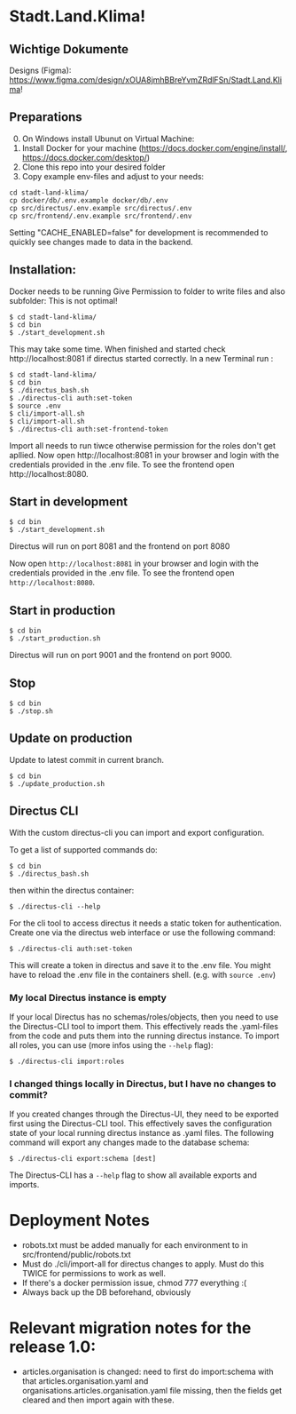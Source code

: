 # Stadt.Land.Klima!

## Wichtige Dokumente

Designs (Figma): https://www.figma.com/design/xOUA8jmhBBreYvmZRdlFSn/Stadt.Land.Klima!


## Preparations
0. On Windows install Ubunut on Virtual Machine:
1. Install Docker for your machine (https://docs.docker.com/engine/install/, https://docs.docker.com/desktop/)
2. Clone this repo into your desired folder
3. Copy example env-files and adjust to your needs:
```
cd stadt-land-klima/
cp docker/db/.env.example docker/db/.env
cp src/directus/.env.example src/directus/.env
cp src/frontend/.env.example src/frontend/.env
```
Setting "CACHE_ENABLED=false" for development is recommended to quickly see changes made to data in the backend.

## Installation:
Docker needs to be running
Give Permission to folder to write files and also subfolder: This is not optimal!
```
$ cd stadt-land-klima/
$ cd bin
$ ./start_development.sh
```
This may take some time.
When finished and started check http://localhost:8081 if directus started correctly.
In a new Terminal run :
```
$ cd stadt-land-klima/
$ cd bin
$ ./directus_bash.sh
$ ./directus-cli auth:set-token
$ source .env
$ cli/import-all.sh
$ cli/import-all.sh
$ ./directus-cli auth:set-frontend-token
```
Import all needs to run tiwce otherwise permission for the roles don't get apllied.
Now open http://localhost:8081 in your browser and login with the credentials provided in the .env file.
To see the frontend open http://localhost:8080.
## Start in development

```
$ cd bin
$ ./start_development.sh
```

Directus will run on port 8081 and the frontend on port 8080

Now open `http://localhost:8081` in your browser and login with the credentials provided in the .env file.
To see the frontend open `http://localhost:8080`.

## Start in production

```
$ cd bin
$ ./start_production.sh
```

Directus will run on port 9001 and the frontend on port 9000.

## Stop

```
$ cd bin
$ ./stop.sh
```

## Update on production

Update to latest commit in current branch.

```
$ cd bin
$ ./update_production.sh
```

## Directus CLI

With the custom directus-cli you can import and export configuration.

To get a list of supported commands do:

```
$ cd bin
$ ./directus_bash.sh
```

then within the directus container:

```
$ ./directus-cli --help
```

For the cli tool to access directus it needs a static token for authentication.
Create one via the directus web interface or use the following command:

```
$ ./directus-cli auth:set-token
```

This will create a token in directus and save it to the .env file.
You might have to reload the .env file in the containers shell. (e.g. with `source .env`)

### My local Directus instance is empty

If your local Directus has no schemas/roles/objects, then you need to use the Directus-CLI tool to import them. This effectively reads the .yaml-files from the code and puts them into the running directus instance.
To import all roles, you can use (more infos using the `--help` flag):
```
$ ./directus-cli import:roles
```

### I changed things locally in Directus, but I have no changes to commit?

If you created changes through the Directus-UI, they need to be exported first using the Directus-CLI tool. This effectively saves the configuration state of your local running directus instance as .yaml files.
The following command will export any changes made to the database schema:

```
$ ./directus-cli export:schema [dest]
```

The Directus-CLI has a `--help` flag to show all available exports and imports.

# Deployment Notes

- robots.txt must be added manually for each environment to in src/frontend/public/robots.txt
- Must do ./cli/import-all for directus changes to apply. Must do this TWICE for permissions to work as well.
- If there's a docker permission issue, chmod 777 everything :(
- Always back up the DB beforehand, obviously

# Relevant migration notes for the release 1.0:
- articles.organisation is changed: need to first do import:schema with that articles.organisation.yaml and organisations.articles.organisation.yaml file missing, then the fields get cleared and then import again with these.

